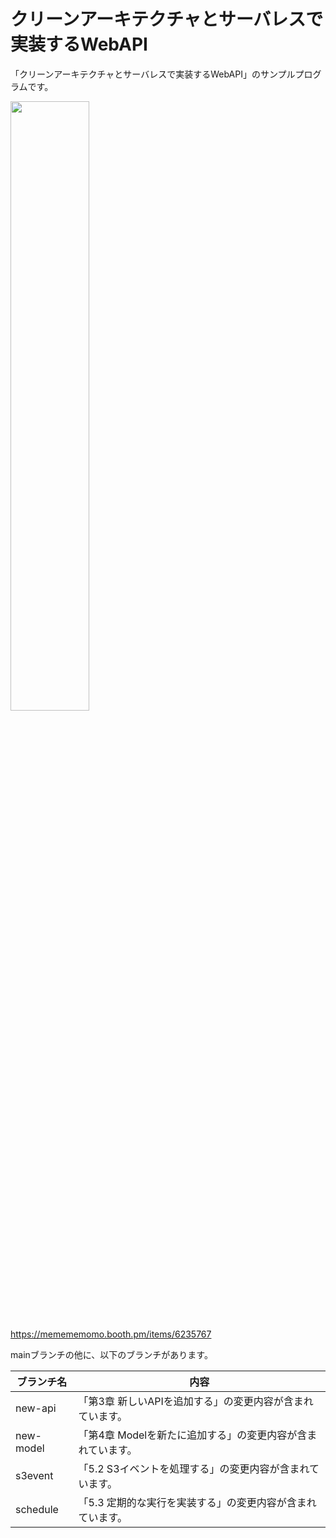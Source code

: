 # クリーンアーキテクチャとサーバレスで実装するWebAPI

「クリーンアーキテクチャとサーバレスで実装するWebAPI」のサンプルプログラムです。

<a href="https://memememomo.booth.pm/items/6235767"><img src="https://booth.pximg.net/d7ff64e2-ab3d-4eb8-9c69-a951f9282efe/i/6235767/b81fed15-c39c-409a-a33f-c9dc51ff5b01_base_resized.jpg?raw=true" width=50% target="_blank"></a>

https://memememomo.booth.pm/items/6235767

mainブランチの他に、以下のブランチがあります。

| ブランチ名     | 内容                                | 
|-----------|-----------------------------------|
| new-api   | 「第3章 新しいAPIを追加する」の変更内容が含まれています。   |
| new-model | 「第4章 Modelを新たに追加する」の変更内容が含まれています。 |
| s3event   | 「5.2 S3イベントを処理する」の変更内容が含まれています。   |
| schedule  | 「5.3 定期的な実行を実装する」の変更内容が含まれています。  |
